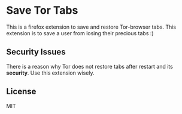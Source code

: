 Save Tor Tabs
=============
This is a firefox extension to save and restore Tor-browser tabs. This extension is to save a user from losing their precious tabs :)

Security Issues
---------------
There is a reason why Tor does not restore tabs after restart and its **security**. Use this extension wisely.

License
-------
MIT
